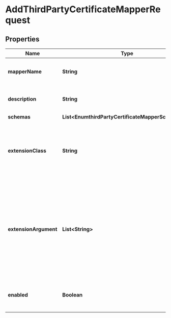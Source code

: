 

# AddThirdPartyCertificateMapperRequest


## Properties

| Name | Type | Description | Notes |
|------------ | ------------- | ------------- | -------------|
|**mapperName** | **String** | Name of the new Certificate Mapper |  |
|**description** | **String** | A description for this Certificate Mapper |  [optional] |
|**schemas** | **List&lt;EnumthirdPartyCertificateMapperSchemaUrn&gt;** |  |  |
|**extensionClass** | **String** | The fully-qualified name of the Java class providing the logic for the Third Party Certificate Mapper. |  |
|**extensionArgument** | **List&lt;String&gt;** | The set of arguments used to customize the behavior for the Third Party Certificate Mapper. Each configuration property should be given in the form &#39;name&#x3D;value&#39;. |  [optional] |
|**enabled** | **Boolean** | Indicates whether the Certificate Mapper is enabled. |  |



